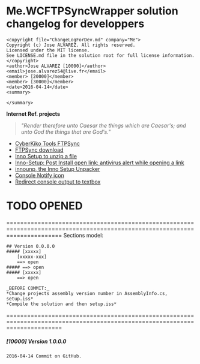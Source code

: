 # Me.WCFTPSyncWrapper solution changelog for developpers

    <copyright file="ChangeLogForDev.md" company="Me">
    Copyright (c) Jose ALVAREZ. All rights reserved.
    Licensed under the MIT license.
    See LICENSE.md file in the solution root for full license information.
    </copyright>
    <author>Jose ALVAREZ [10000]</author>
    <email>jose.alvarez54@live.fr</email>
    <member> [20000]</member>
    <member> [30000]</member>
    <date>2016-04-14</date>
    <summary> 

    </summary>

**Internet Ref. projects**

> *"Render therefore unto Caesar the things which are Caesar's; and unto God the things that are God's."*

* [CyberKiko Tools FTPSync](http://www.cyberkiko.com/page/ftpsync/)
* [FTPSync download](http://cdn.cyberkiko.com/Download/Tools/FTPSync.zip)
* [Inno Setup to unzip a file](http://www.scriptkitties.com/innounzip/)
* [Inno-Setup: Post Install open link: antivirus alert while opening a link](http://stackoverflow.com/questions/5375210/inno-setup-post-install-open-link-antivirus-alert-while-opening-a-link)
* [innounp, the Inno Setup Unpacker](http://innounp.sourceforge.net/)
* [Console Notify icon](https://bluehouse.wordpress.com/2006/01/24/how-to-create-a-notify-icon-in-c-without-a-form/)
* [Redirect console output to textbox](http://stackoverflow.com/questions/14802876/what-is-a-good-way-to-direct-console-output-to-text-box-in-windows-form)

# TODO OPENED

============================================================================================================================
Sections model: 

    ## Version 0.0.0.0
    ##### [xxxxx] 
        [xxxxx-xxx]  
        ==> open
    ##### ==> open
    ##### [xxxxx] 
        ==> open

    _BEFORE COMMIT:_
    *Change projects assembly version number in AssemblyInfo.cs, setup.iss*
    *Compile the solution and then setup.iss*
============================================================================================================================

##### [10000] Version 1.0.0.0
 
    2016-04-14 Commit on GitHub. 


